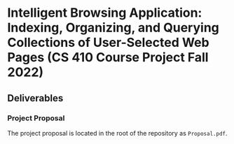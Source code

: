 # Intelligent Browsing Application: Indexing, Organizing, and Querying Collections of User-Selected Web Pages (CS 410 Course Project Fall 2022)

## Deliverables

### Project Proposal
The project proposal is located in the root of the repository as `Proposal.pdf`.
